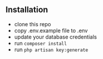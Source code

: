 ## Installation

- clone this repo
- copy .env.example file to .env
- update your database credentials
- run `composer install` 
- run `php artisan key:generate`

